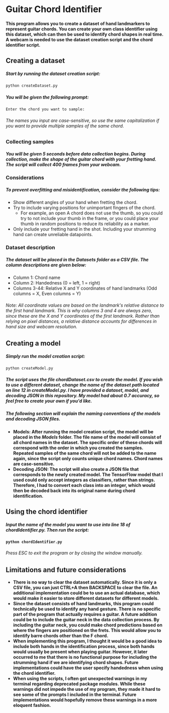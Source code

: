 # Guitar Chord Identifier 
#### This program allows you to create a dataset of hand landmarkers to represent guitar chords. You can create your own class identifier using this dataset, which can then be used to identify chord shapes in real time. A webcam is needed to use the dataset creation script and the chord identifier script.

## Creating a dataset 

##### Start by running the dataset creation script:
```python
python createDataset.py
```
##### You will be given the following prompt:
```
Enter the chord you want to sample:
```
###### The names you input are case-sensitive, so use the same capitalization if you want to provide multiple samples of the same chord.

### Collecting samples
##### You will be given 5 seconds before data collection begins. During collection, make the shape of the guitar chord with your fretting hand. The script will collect 400 frames from your webcam. 

### Considerations
##### To prevent overfitting and misidentification, consider the following tips: 
* Show different angles of your hand when fretting the chord. 
* Try to include varying positions for unimportant fingers of the chord. 
    * For example, an open A chord does not use the thumb, so you could try to not include your thumb in the frame, or you could place your thumb in random positions to reduce its reliability as a marker. 
* Only include your fretting hand in the shot. Including your strumming hand can create unreliable datapoints. 

### Dataset description
##### The dataset will be placed in the _Datasets_ folder as a CSV file. The column descriptions are given below:
* Column 1: Chord name
* Column 2: Handedness (0 = left, 1 = right)
* Columns 3-44: Relative X and Y coordinates of hand landmarks (Odd columns = X, Even columns = Y)
###### Note: All coordinate values are based on the landmark's relative distance to the first hand landmark. This is why columns 3 and 4 are always zero, since these are the X and Y coordinates of the first landmark. Rather than relying on pixel distances, a relative distance accounts for differences in hand size and webcam resolution.

## Creating a model
##### Simply run the model creation script:
```
python createModel.py
```

##### The script uses the file _chordDataset.csv_ to create the model. If you wish to use a different dataset, change the name of the dataset path located on line 12 in _createModel.py_. I have provided a dataset, model, and decoding JSON in this repository. My model had about 0.7 accuracy, so feel free to create your own if you'd like.

##### The following section will explain the naming conventions of the models and decoding JSON files.

* <b>Models<b>: After running the model creation script, the model will be placed in the _Models_ folder. The file name of the model will consist of all chord names in the dataset. The specific order of these chords will correspond with the order in which you created the samples. Repeated samples of the same chord will not be added to the name again, since the script only counts unique chord names. Chord names are case-sensitive.
* <b>Decoding JSON<b>: The script will also create a JSON file that corresponds to the newly created model. The TensorFlow model that I used could only accept integers as classifiers, rather than strings. Therefore, I had to convert each class into an integer, which would then be decoded back into its original name during chord identification. 

## Using the chord identifier
##### Input the name of the model you want to use into line 18 of _chordIdentifier.py_. Then run the script:
```
python chordIdentifier.py
```
###### Press ESC to exit the program or by closing the window manually. 

## Limitations and future considerations

* There is no way to clear the dataset automatically. Since it is only a CSV file, you can just CTRL+A then BACKSPACE to clear the file. An additional implementation could be to use an actual database, which would make it easier to store different datasets for different models.
* Since the dataset consists of hand landmarks, this program could technically be used to identify any hand gesture. There is no specific part of the program that actually requires a guitar. A future addition could be to include the guitar neck in the data collection process. By including the guitar neck, you could make chord predictions based on where the fingers are positioned on the frets. This would allow you to identify barre chords other than the F chord. 
* When implementing this program, I thought it would be a good idea to include both hands in the identification process, since both hands would usually be present when playing guitar. However, it later occurred to me that there is no functional purpose for including the strumming hand if we are identifying chord shapes. Future implementations could have the user specify handedness when using the chord identifier. 
* When using the scripts, I often got unexpected warnings in my terminal regarding deprecated package modules. While these warnings did not impede the use of my program, they made it hard to see some of the prompts I included in the terminal. Future implementations would hopefully remove these warnings in a more eloquent fashion. 
